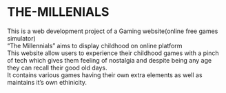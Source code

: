 # THE-MILLENIALS
This is a web development project of a Gaming website(online free games simulator)
<br>
“The Millennials” aims to display childhood on online platform
<br>
This website allow users to experience their childhood games with a pinch of tech which gives them feeling of nostalgia and despite being any age they can recall their good old days.
<br>
It contains various games having their own extra elements as well as maintains it’s own ethinicity.


